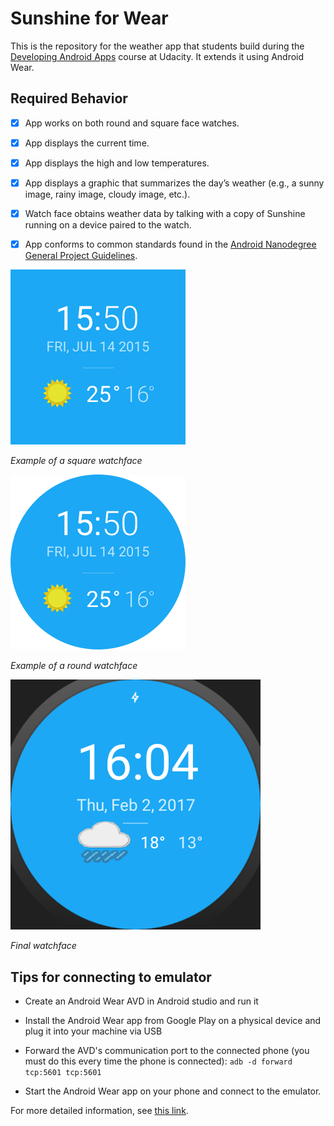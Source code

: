 # Sunshine for Wear

This is the repository for the weather app that students build during the [Developing Android Apps](https://www.udacity.com/course/new-android-fundamentals--ud851) course at Udacity. It extends it using Android Wear.

## Required Behavior

* [x] App works on both round and square face watches.

* [x] App displays the current time.

* [x] App displays the high and low temperatures.

* [x] App displays a graphic that summarizes the day’s weather (e.g., a sunny image, rainy image, cloudy image, etc.).

* [x] Watch face obtains weather data by talking with a copy of Sunshine running on a device paired to the watch.

* [x] App conforms to common standards found in the [Android Nanodegree General Project Guidelines](http://udacity.github.io/android-nanodegree-guidelines/core.html).

![square watchface](square_example.png)

*Example of a square watchface*

![round watchface](round_example.png)

*Example of a round watchface*

![final watchface](sunshinewear/src/main/res/drawable-nodpi/preview.png)

*Final watchface*

## Tips for connecting to emulator

* Create an Android Wear AVD in Android studio and run it

* Install the Android Wear app from Google Play on a physical device and plug it into your machine via USB

* Forward the AVD's communication port to the connected phone (you must do this every time the phone is connected): `adb -d forward tcp:5601 tcp:5601`

* Start the Android Wear app on your phone and connect to the emulator.

For more detailed information, see [this link](https://developer.android.com/training/wearables/apps/creating.html).